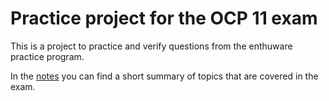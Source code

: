 # Practice project for the OCP 11 exam 

This is a project to practice and verify questions from the enthuware practice program.

In the [notes](Notes.md) you can find a short summary of topics that are covered in the exam.
